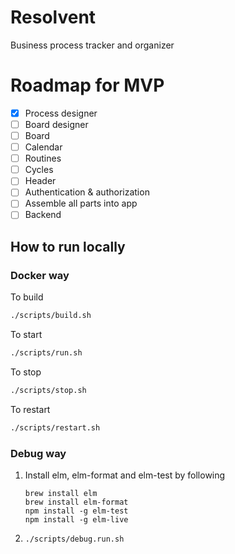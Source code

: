 # Resolvent
Business process tracker and organizer

# Roadmap for MVP
- [x] Process designer
- [ ] Board designer
- [ ] Board
- [ ] Calendar
- [ ] Routines
- [ ] Cycles
- [ ] Header
- [ ] Authentication & authorization
- [ ] Assemble all parts into app
- [ ] Backend

## How to run locally
### Docker way
To build
```bash
./scripts/build.sh
```

To start
```bash
./scripts/run.sh
```

To stop
```bash
./scripts/stop.sh
```

To restart
```bash
./scripts/restart.sh
```

### Debug way
1. Install elm, elm-format and elm-test by following
    ```
    brew install elm
    brew install elm-format
    npm install -g elm-test
    npm install -g elm-live
    ```
2. `./scripts/debug.run.sh`

